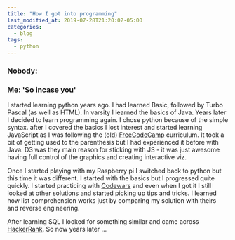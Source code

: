 ```yaml
---
title: "How I got into programming"
last_modified_at: 2019-07-28T21:20:02-05:00
categories:
  - blog
tags:
  - python
---
```

### Nobody:
### Me: 'So incase you'
I started learning python years ago. I had learned Basic, followed by Turbo Pascal (as well as HTML). In varsity I learned the basics of Java. Years later I decided to learn programming again. I chose python because of the simple syntax. after I covered the basics I lost interest and started learning JavaScript as I was following the (old) [FreeCodeCamp](https://learn.freecodecamp.org/) curriculum. It took a bit of getting used to the parenthesis but I had experienced it before with Java.
D3 was they main reason for sticking with JS - it was just awesome having full control of the graphics and creating interactive viz.

Once I started playing with my Raspberry pi I switched back to python but this time it was different. I started with the basics but I progressed quite quickly. I started practicing with [Codewars](https://www.codewars.com/) and even when I got it I still looked at other solutions and started picking up tips and tricks. I learned how list comprehension works just by comparing my solution with theirs and reverse engineering.

After learning SQL I looked for something similar and came across [HackerRank](https://www.hackerrank.com). So now years later ...

